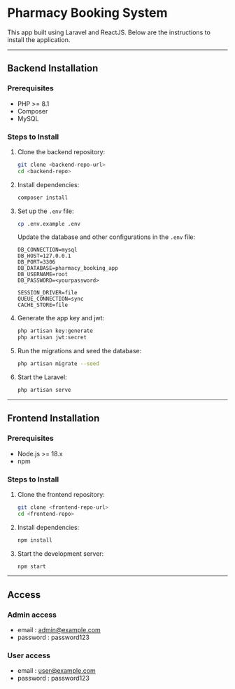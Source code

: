 # Pharmacy Booking System

This app built using Laravel and ReactJS. Below are the instructions to install the application.

---

## Backend Installation

### Prerequisites
- PHP >= 8.1
- Composer
- MySQL

### Steps to Install
1. Clone the backend repository:
   ```bash
   git clone <backend-repo-url>
   cd <backend-repo>
   ```

2. Install dependencies:
   ```bash
   composer install
   ```

3. Set up the `.env` file:
   ```bash
   cp .env.example .env
   ```
   Update the database and other configurations in the `.env` file:
   ```env
   DB_CONNECTION=mysql
   DB_HOST=127.0.0.1
   DB_PORT=3306
   DB_DATABASE=pharmacy_booking_app
   DB_USERNAME=root
   DB_PASSWORD=<yourpassword>

   SESSION_DRIVER=file
   QUEUE_CONNECTION=sync
   CACHE_STORE=file
   ```

4. Generate the app key and jwt:
   ```bash
   php artisan key:generate
   php artisan jwt:secret
   ```

5. Run the migrations and seed the database:
   ```bash
   php artisan migrate --seed
   ```

6. Start the Laravel:
   ```bash
   php artisan serve
   ```

---

## Frontend Installation

### Prerequisites
- Node.js >= 18.x
- npm

### Steps to Install
1. Clone the frontend repository:
   ```bash
   git clone <frontend-repo-url>
   cd <frontend-repo>
   ```

2. Install dependencies:
   ```bash
   npm install
   ```

3. Start the development server:
   ```bash
   npm start
   ```

---

## Access

### Admin access
- email : admin@example.com
- password : password123

### User access
- email : user@example.com
- password : password123


